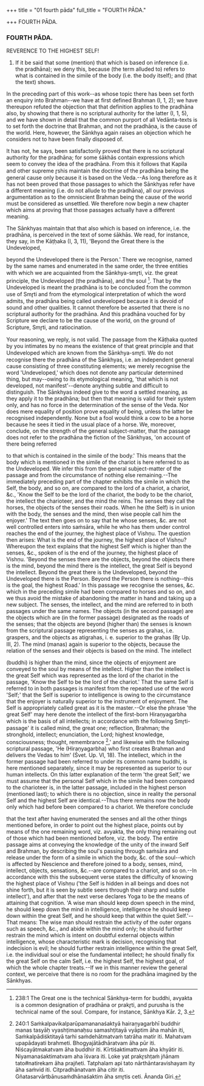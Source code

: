 +++
title = "01 fourth pāda"
full_title = "FOURTH PĀDA."

+++
FOURTH PĀDA.



### FOURTH PĀDA.

REVERENCE TO THE HIGHEST SELF!

1. If it be said that some (mention) that which is based on inference (i.e. the pradhāna); we deny this, because (the term alluded to) refers to what is contained in the simile of the body (i.e. the body itself); and (that the text) shows.

In the preceding part of this work--as whose topic there has been set forth an enquiry into Brahman--we have at first defined Brahman (I, 1, 2); we have thereupon refuted the objection that that definition applies to the pradhāna also, by showing that there is no scriptural authority for the latter (I, 1, 5), and we have shown in detail that the common purport of all Vedānta-texts is to set forth the doctrine that Brahman, and not the pradhāṇa, is the cause of the world. Here, however, the Sānkhya again raises an objection which he considers not to have been finally disposed of.

It has not, he says, been satisfactorily proved that there is no scriptural authority for the pradhāna; for some śākhās contain expressions which seem to convey the idea of the pradhāna. From this it follows that Kapila and other supreme r̥shis maintain the doctrine of the pradhāna being the general cause only because it is based on the Veda.--As long therefore as it has not been proved that those passages to which the Sānkhyas refer have a different meaning (i.e. do not allude to the pradhāna), all our previous argumentation as to the omniscient Brahman being the cause of the world must be considered as unsettled. We therefore now begin a new chapter which aims at proving that those passages actually have a different meaning.

The Sānkhyas maintain that that also which is based on inference, i.e. the pradhāna, is perceived in the text of some śākhās. We read, for instance, they say, in the Kāṭḥaka (I, 3, 11), 'Beyond the Great there is the Undeveloped,

beyond the Undeveloped there is the Person.' There we recognise, named by the same names and enumerated in the same order, the three entities with which we are acquainted from the Sānkhya-smr̥ti, viz. the great principle, the Undeveloped (the pradhāna), and the soul [^fn_232]. That by the Undeveloped is meant the pradhāna is to be concluded from the common use of Smr̥ti and from the etymological interpretation of which the word admits, the pradhāna being called undeveloped because it is devoid of sound and other qualities. It cannot therefore be asserted that there is no scriptural authority for the pradhāna. And this pradhāna vouched for by Scripture we declare to be the cause of the world, on the ground of Scripture, Smr̥ti, and ratiocination.

[^fn_232]: 238:1 The Great one is the technical Sānkhya-term for buddhi, avyakta is a common designation of pradhāna or prakr̥ti, and purusha is the technical name of the soul. Compare, for instance, Sānkhya Kār. 2, 3.

Your reasoning, we reply, is not valid. The passage from the Kāṭḥaka quoted by you intimates by no means the existence of that great principle and that Undeveloped which are known from the Sānkhya-smr̥ti. We do not recognise there the pradhāna of the Sānkhyas, i.e. an independent general cause consisting of three constituting elements; we merely recognise the word 'Undeveloped,' which does not denote any particular determined thing, but may--owing to its etymological meaning, 'that which is not developed, not manifest'--denote anything subtle and difficult to distinguish. The Sānkhyas indeed give to the word a settled meaning, as they apply it to the pradhāna; but then that meaning is valid for their system only, and has no force in the determination of the sense of the Veda. Nor does mere equality of position prove equality of being, unless the latter be recognised independently. None but a fool would think a cow to be a horse because he sees it tied in the usual place of a horse. We, moreover, conclude, on the strength of the general subject-matter, that the passage does not refer to the pradhāna the fiction of the Sānkhyas, 'on account of there being referred

to that which is contained in the simile of the body.' This means that the body which is mentioned in the simile of the chariot is here referred to as the Undeveloped. We infer this from the general subject-matter of the passage and from the circumstance of nothing else remaining.--The immediately preceding part of the chapter exhibits the simile in which the Self, the body, and so on, are compared to the lord of a chariot, a chariot, &c., 'Know the Self to be the lord of the chariot, the body to be the chariot, the intellect the charioteer, and the mind the reins. The senses they call the horses, the objects of the senses their roads. When he (the Self) is in union with the body, the senses and the mind, then wise people call him the enjoyer.' The text then goes on to say that he whose senses, &c. are not well controlled enters into saṁsāra, while he who has them under control reaches the end of the journey, the highest place of Vishṇu. The question then arises: What is the end of the journey, the highest place of Vishṇu? Whereupon the text explains that the highest Self which is higher than the senses, &c., spoken of is the end of the journey, the highest place of Vishṇu. 'Beyond the senses there are the objects, beyond the objects there is the mind, beyond the mind there is the intellect, the great Self is beyond the intellect. Beyond the great there is the Undeveloped, beyond the Undeveloped there is the Person. Beyond the Person there is nothing--this is the goal, the highest Road.' In this passage we recognise the senses, &c. which in the preceding simile had been compared to horses and so on, and we thus avoid the mistake of abandoning the matter in hand and taking up a new subject. The senses, the intellect, and the mind are referred to in both passages under the same names. The objects (in the second passage) are the objects which are (in the former passage) designated as the roads of the senses; that the objects are beyond (higher than) the senses is known from the scriptural passage representing the senses as grahas, i.e. graspers, and the objects as atigrahas, i. e. superior to the grahas (Br̥ Up. III, 2). The mind (manas) again is superior to the objects, because the relation of the senses and their objects is based on the mind. The intellect

(buddhi) is higher than the mind, since the objects of enjoyment are conveyed to the soul by means of the intellect. Higher than the intellect is the great Self which was represented as the lord of the chariot in the passage, 'Know the Self to be the lord of the chariot.' That the same Self is referred to in both passages is manifest from the repeated use of the word 'Self;' that the Self is superior to intelligence is owing to the circumstance that the enjoyer is naturally superior to the instrument of enjoyment. The Self is appropriately called great as it is the master.--Or else the phrase 'the great Self' may here denote the intellect of the first-born Hiraṇyagarbha which is the basis of all intellects; in accordance with the following Smr̥ti-passage' it is called mind, the great one; reflection, Brahman; the stronghold, intellect; enunciation, the Lord; highest knowledge, consciousness; thought, remembrance  [^fn_233],' and likewise with the following scriptural passage, 'He (Hiraṇyagarbha) who first creates Brahman and delivers the Vedas to him' (Śvet. Up. VI, 18). The intellect, which in the former passage had been referred to under its common name buddhi, is here mentioned separately, since it may be represented as superior to our human intellects. On this latter explanation of the term 'the great Self,' we must assume that the personal Self which in the simile had been compared to the charioteer is, in the latter passage, included in the highest person (mentioned last); to which there is no objection, since in reality the personal Self and the highest Self are identical.--Thus there remains now the body only which had before been compared to a chariot. We therefore conclude

[^fn_233]: 240:1 Saṁkalpavikalparūpamananaśaktyā hairaṇyagarbhī buddhir manas tasyāḥ vyashṭimanaḥsu samashṭitayā vyāptim āha mahān iti, Saṁkalpādiśktitayā tarhi saṁdehātmatvaṁ tatrāha matir iti. Mahatvam upapādayati brahmeti. Bhogyajātādhāratvam āha pūr iti. Niścayātmakatvam āha buddhir iti. Kīrtiśaktimattvam āha khyātir iti. Niyamanaśaktimatvam aha īśvara iti. Loke yat prakr̥shṭaṁ jñānam tato#natirekam āha prajñeti. Tatphalam api tato nārthāntaravishayam ity āha saṁvid iti. Citpradhānatvam āha citir iti. Gñatasarvārtbānusaṁdhānaśaktim āha smr̥tis ceti. Ānanda Giri.

that the text after having enumerated the senses and all the other things mentioned before, in order to point out the highest place, points out by means of the one remaining word, viz. avyakta, the only thing remaining out of those which had been mentioned before, viz. the body. The entire passage aims at conveying the knowledge of the unity of the inward Self and Brahman, by describing the soul's passing through saṁsāra and release under the form of a simile in which the body, &c. of the soul--which is affected by Nescience and therefore joined to a body, senses, mind, intellect, objects, sensations, &c.--are compared to a chariot, and so on.--In accordance with this the subsequent verse states the difficulty of knowing the highest place of Vishṇu ('the Self is hidden in all beings and does not shine forth, but it is seen by subtle seers through their sharp and subtle intellect'), and after that the next verse declares Yoga to be the means of attaining that cognition. 'A wise man should keep down speech in the mind, he should keep down the mind in intelligence, intelligence he should keep down within the great Self, and he should keep that within the quiet Self.'--That means: The wise man should restrain the activity of the outer organs such as speech, &c., and abide within the mind only; he should further restrain the mind which is intent on doubtful external objects within intelligence, whose characteristic mark is decision, recognising that indecision is evil; he should further restrain intelligence within the great Self, i.e. the individual soul or else the fundamental intellect; he should finally fix the great Self on the calm Self, i.e. the highest Self, the highest goal, of which the whole chapter treats.--If we in this manner review the general context, we perceive that there is no room for the pradhāna imagined by the Sānkhyas.

